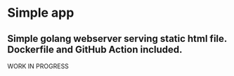 # Simple app

## Simple golang webserver serving static html file. Dockerfile and GitHub Action included.

WORK IN PROGRESS
